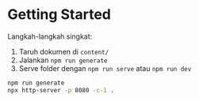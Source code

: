 # Getting Started

Langkah-langkah singkat:

1. Taruh dokumen di `content/`
2. Jalankan `npm run generate`
3. Serve folder dengan `npm run serve` atau `npm run dev`

```bash
npm run generate
npx http-server -p 8080 -c-1 .
```
